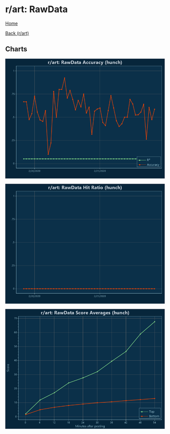 # r/art: RawData

[Home](../../index.md)

[Back (r/art)](../hunch_art.md)

## Charts

![r/art R² (hunch)](../../images/models/hunch_art_RawData_Accuracy.png "r/art R² (hunch)")

![r/art Hit Ratio (hunch)](../../images/models/hunch_art_RawData_HitRatio.png "r/art Hit Ratio (hunch)")

![r/art Score Averages (hunch)](../../images/models/hunch_art_RawData_Scores.png "r/art Score Averages (hunch)")

